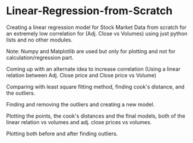 # Linear-Regression-from-Scratch
Creating a linear regression model for Stock Market Data from scratch for an extremely low correlation for (Adj. Close vs Volumes) using just python lists and no other modules. 

Note: Numpy and Matplotlib are used but only for plotting and not for calculation/regression part.

Coming up with an alternate idea to increase correlation (Using a linear relation between Adj. Close price and Close price vs Volume)

Comparing with least square fitting method, finding cook's distance, and the outliers. 

Finding and removing the outliers and creating a new model. 

Plotting the points, the cook's distances and the final models, both of the linear relation vs volumes and adj. close prices vs volumes. 

Plotting both before and after finding outliers.
